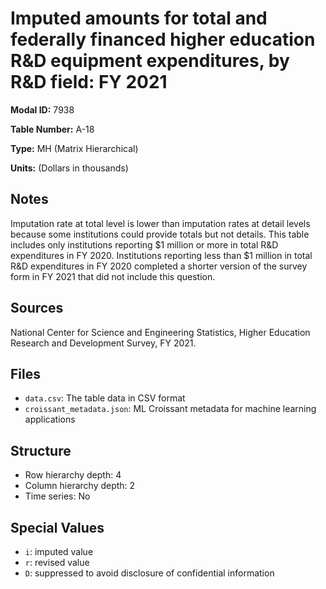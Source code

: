 # Imputed amounts for total and federally financed higher education R&D equipment expenditures, by R&D field: FY 2021

**Modal ID:** 7938

**Table Number:** A-18

**Type:** MH (Matrix Hierarchical)

**Units:** (Dollars in thousands)

## Notes

Imputation rate at total level is lower than imputation rates at detail levels because some institutions could provide totals but not details. This table includes only institutions reporting $1 million or more in total R&D expenditures in FY 2020. Institutions reporting less than $1 million in total R&D expenditures in FY 2020 completed a shorter version of the survey form in FY 2021 that did not include this question.

## Sources

National Center for Science and Engineering Statistics, Higher Education Research and Development Survey, FY 2021.

## Files

- `data.csv`: The table data in CSV format
- `croissant_metadata.json`: ML Croissant metadata for machine learning applications

## Structure

- Row hierarchy depth: 4
- Column hierarchy depth: 2
- Time series: No

## Special Values

- `i`: imputed value
- `r`: revised value
- `D`: suppressed to avoid disclosure of confidential information
